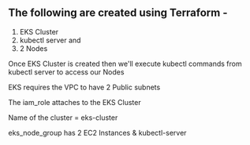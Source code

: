 
## The following are created using Terraform -

1. EKS Cluster
2. kubectl server and
3. 2 Nodes

Once EKS Cluster is created then we'll execute 
kubectl commands from kubectl server to access our Nodes

EKS requires the VPC to have 2 Public subnets

The iam_role attaches to the EKS Cluster

Name of the cluster = eks-cluster

eks_node_group has 2 EC2 Instances & kubectl-server
